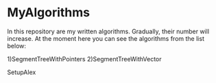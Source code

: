 # MyAlgorithms

In this repository are my written algorithms. Gradually, their number will increase.
At the moment here you can see the algorithms from the list below:

1)SegmentTreeWithPointers
2)SegmentTreeWithVector

SetupAlex
